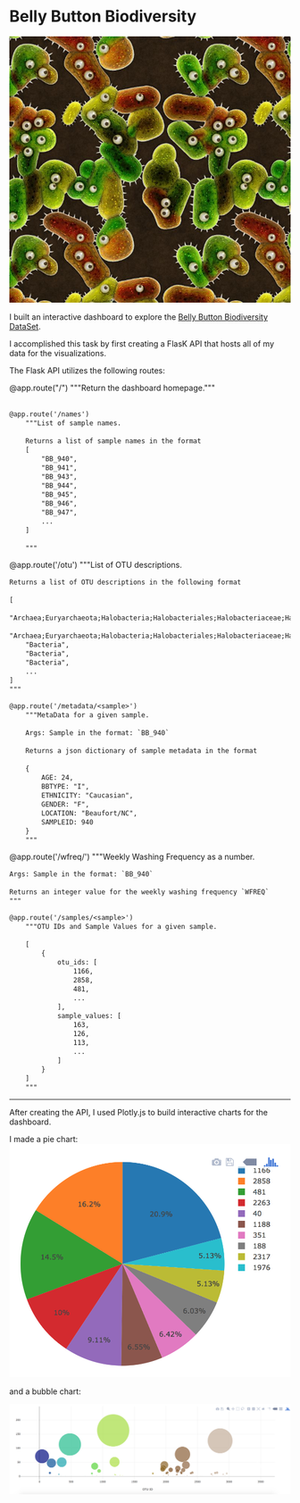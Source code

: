 # Belly Button Biodiversity

![Bacteria by filterforge.com](Images/bacteria_by_filterforgedotcom.jpg)

I built an interactive dashboard to explore the [Belly Button Biodiversity DataSet](http://robdunnlab.com/projects/belly-button-biodiversity/).

I accomplished this task by first creating a FlasK API that hosts all of my data for the visualizations.

The Flask API utilizes the following routes:

@app.route("/")
    """Return the dashboard homepage."""
```

@app.route('/names')
    """List of sample names.

    Returns a list of sample names in the format
    [
        "BB_940",
        "BB_941",
        "BB_943",
        "BB_944",
        "BB_945",
        "BB_946",
        "BB_947",
        ...
    ]

    """
```
@app.route('/otu')
    """List of OTU descriptions.

    Returns a list of OTU descriptions in the following format

    [
        "Archaea;Euryarchaeota;Halobacteria;Halobacteriales;Halobacteriaceae;Halococcus",
        "Archaea;Euryarchaeota;Halobacteria;Halobacteriales;Halobacteriaceae;Halococcus",
        "Bacteria",
        "Bacteria",
        "Bacteria",
        ...
    ]
    """
```
@app.route('/metadata/<sample>')
    """MetaData for a given sample.

    Args: Sample in the format: `BB_940`

    Returns a json dictionary of sample metadata in the format

    {
        AGE: 24,
        BBTYPE: "I",
        ETHNICITY: "Caucasian",
        GENDER: "F",
        LOCATION: "Beaufort/NC",
        SAMPLEID: 940
    }
    """
```
@app.route('/wfreq/<sample>')
    """Weekly Washing Frequency as a number.

    Args: Sample in the format: `BB_940`

    Returns an integer value for the weekly washing frequency `WFREQ`
    """
```
@app.route('/samples/<sample>')
    """OTU IDs and Sample Values for a given sample.

    [
        {
            otu_ids: [
                1166,
                2858,
                481,
                ...
            ],
            sample_values: [
                163,
                126,
                113,
                ...
            ]
        }
    ]
    """
```

---

After creating the API, I used Plotly.js to build interactive charts for the dashboard.

I made a pie chart:
  ![PIE Chart](Images/pie_chart.png)

and a bubble chart:

  ![Bubble Chart](Images/bubble_chart.png)



